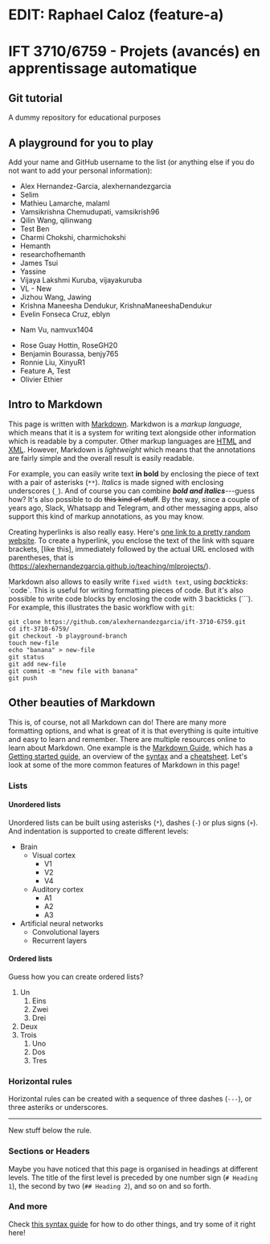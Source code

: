 # EDIT: Raphael Caloz (feature-a)

# IFT 3710/6759 - Projets (avancés) en apprentissage automatique

## Git tutorial

A dummy repository for educational purposes

## A playground for you to play

Add your name and GitHub username to the list (or anything else if you do not want to add your personal information):

* Alex Hernandez-Garcia, alexhernandezgarcia
* Selim
* Mathieu Lamarche, malaml
* Vamsikrishna Chemudupati, vamsikrish96
* Qilin Wang, qilinwang
* Test Ben
* Charmi Chokshi, charmichokshi
* Hemanth
* researchofhemanth
* James Tsui
* Yassine 
* Vijaya Lakshmi Kuruba, vijayakuruba
* VL - New
* Jizhou Wang, Jawing
* Krishna Maneesha Dendukur, KrishnaManeeshaDendukur
* Evelin Fonseca Cruz, eblyn
- Nam Vu, namvux1404
* Rose Guay Hottin, RoseGH20
* Benjamin Bourassa, benjy765
* Ronnie Liu, XinyuR1
* Feature A, Test
* Olivier Ethier

## Intro to Markdown

This page is written with [Markdown](https://en.wikipedia.org/wiki/Markdown). Markdwon is a _markup language_, which means that it is a system for writing text alongside other information which is readable by a computer. Other markup languages are [HTML](https://en.wikipedia.org/wiki/HTML) and [XML](https://en.wikipedia.org/wiki/Extensible_Markup_Language). However, Markdown is _lightweight_ which means that the annotations are fairly simple and the overall result is easily readable.

For example, you can easily write text **in bold** by enclosing the piece of text with a pair of asterisks (`**`). _Italics_ is made signed with enclosing underscores (`_`). And of course you can combine _**bold and italics**_---guess how? It's also possible to do ~~this kind of stuff~~. By the way, since a couple of years ago, Slack, Whatsapp and Telegram, and other messaging apps, also support this kind of markup annotations, as you may know.

Creating hyperlinks is also really easy. Here's [one link to a pretty random website](http://drawing.garden/). To create a hyperlink, you enclose the text of the link with square brackets, [like this], immediately followed by the actual URL enclosed with parentheses, that is (https://alexhernandezgarcia.github.io/teaching/mlprojects/).

Markdown also allows to easily write `fixed width text`, using _backticks_: \`code\`. This is useful for writing formatting pieces of code. But it's also possible to write code blocks by enclosing the code with 3 backticks (\`\`\`). For example, this illustrates the basic workflow with `git`:

```
git clone https://github.com/alexhernandezgarcia/ift-3710-6759.git
cd ift-3710-6759/
git checkout -b playground-branch
touch new-file
echo "banana" > new-file
git status
git add new-file
git commit -m "new file with banana"
git push
```

## Other beauties of Markdown

This is, of course, not all Markdown can do! There are many more formatting options, and what is great of it is that everything is quite intuitive and easy to learn and remember. There are multiple resources online to learn about Markdown. One example is the [Markdown Guide](https://www.markdownguide.org/), which has a [Getting started guide](https://www.markdownguide.org/getting-started/), an overview of the [syntax](https://www.markdownguide.org/basic-syntax/) and a [cheatsheet](https://www.markdownguide.org/cheat-sheet/). Let's look at some of the more common features of Markdown in this page!

### Lists

#### Unordered lists

Unordered lists can be built using asterisks (`*`), dashes (`-`) or plus signs (`+`). And indentation is supported to create different levels:

- Brain
  - Visual cortex
    - V1
    - V2
    - V4
  - Auditory cortex
    - A1
    - A2
    - A3
- Artificial neural networks
  - Convolutional layers
  - Recurrent layers

#### Ordered lists

Guess how you can create ordered lists?

1. Un
   1. Eins
   2. Zwei
   3. Drei
2. Deux
3. Trois
   1. Uno
   2. Dos
   3. Tres

### Horizontal rules

Horizontal rules can be created with a sequence of three dashes (`---`), or three asteriks or underscores.

---

New stuff below the rule.

### Sections or Headers

Maybe you have noticed that this page is organised in headings at different levels. The title of the first level is preceded by one number sign (`# Heading 1`), the second by two (`## Heading 2`), and so on and so forth.

### And more

Check [this syntax guide](https://www.markdownguide.org/basic-syntax/) for how to do other things, and try some of it right here!
